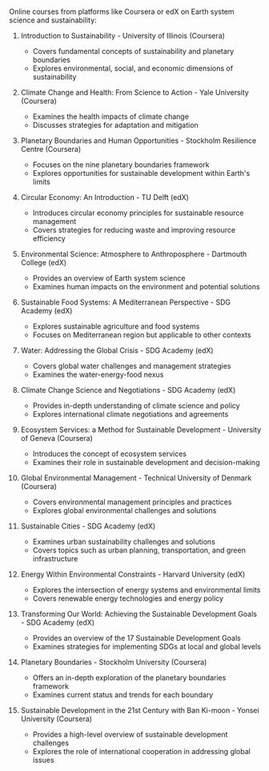 Online courses from platforms like Coursera or edX on Earth system science and sustainability:

1. Introduction to Sustainability - University of Illinois (Coursera)
   - Covers fundamental concepts of sustainability and planetary boundaries
   - Explores environmental, social, and economic dimensions of sustainability

2. Climate Change and Health: From Science to Action - Yale University (Coursera)
   - Examines the health impacts of climate change
   - Discusses strategies for adaptation and mitigation

3. Planetary Boundaries and Human Opportunities - Stockholm Resilience Centre (Coursera)
   - Focuses on the nine planetary boundaries framework
   - Explores opportunities for sustainable development within Earth's limits

4. Circular Economy: An Introduction - TU Delft (edX)
   - Introduces circular economy principles for sustainable resource management
   - Covers strategies for reducing waste and improving resource efficiency

5. Environmental Science: Atmosphere to Anthroposphere - Dartmouth College (edX)
   - Provides an overview of Earth system science
   - Examines human impacts on the environment and potential solutions

6. Sustainable Food Systems: A Mediterranean Perspective - SDG Academy (edX)
   - Explores sustainable agriculture and food systems
   - Focuses on Mediterranean region but applicable to other contexts

7. Water: Addressing the Global Crisis - SDG Academy (edX)
   - Covers global water challenges and management strategies
   - Examines the water-energy-food nexus

8. Climate Change Science and Negotiations - SDG Academy (edX)
   - Provides in-depth understanding of climate science and policy
   - Explores international climate negotiations and agreements

9. Ecosystem Services: a Method for Sustainable Development - University of Geneva (Coursera)
   - Introduces the concept of ecosystem services
   - Examines their role in sustainable development and decision-making

10. Global Environmental Management - Technical University of Denmark (Coursera)
    - Covers environmental management principles and practices
    - Explores global environmental challenges and solutions

11. Sustainable Cities - SDG Academy (edX)
    - Examines urban sustainability challenges and solutions
    - Covers topics such as urban planning, transportation, and green infrastructure

12. Energy Within Environmental Constraints - Harvard University (edX)
    - Explores the intersection of energy systems and environmental limits
    - Covers renewable energy technologies and energy policy

13. Transforming Our World: Achieving the Sustainable Development Goals - SDG Academy (edX)
    - Provides an overview of the 17 Sustainable Development Goals
    - Examines strategies for implementing SDGs at local and global levels

14. Planetary Boundaries - Stockholm University (Coursera)
    - Offers an in-depth exploration of the planetary boundaries framework
    - Examines current status and trends for each boundary

15. Sustainable Development in the 21st Century with Ban Ki-moon - Yonsei University (Coursera)
    - Provides a high-level overview of sustainable development challenges
    - Explores the role of international cooperation in addressing global issues